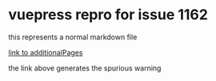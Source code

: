 # vuepress repro for issue 1162

this represents a normal markdown file

[link to additionalPages](/ram/my-raml.html)

the link above generates the spurious warning
